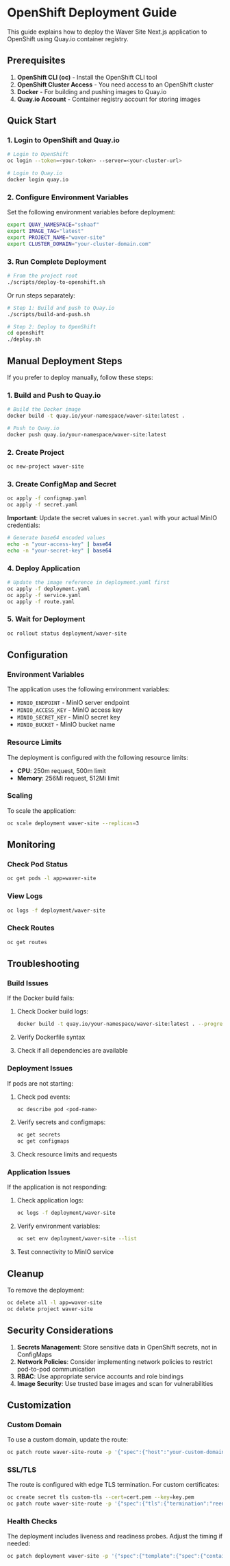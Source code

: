 # OpenShift Deployment Guide

This guide explains how to deploy the Waver Site Next.js application to OpenShift using Quay.io container registry.

## Prerequisites

1. **OpenShift CLI (oc)** - Install the OpenShift CLI tool
2. **OpenShift Cluster Access** - You need access to an OpenShift cluster
3. **Docker** - For building and pushing images to Quay.io
4. **Quay.io Account** - Container registry account for storing images

## Quick Start

### 1. Login to OpenShift and Quay.io

```bash
# Login to OpenShift
oc login --token=<your-token> --server=<your-cluster-url>

# Login to Quay.io
docker login quay.io
```

### 2. Configure Environment Variables

Set the following environment variables before deployment:

```bash
export QUAY_NAMESPACE="sshaaf"
export IMAGE_TAG="latest"
export PROJECT_NAME="waver-site"
export CLUSTER_DOMAIN="your-cluster-domain.com"
```

### 3. Run Complete Deployment

```bash
# From the project root
./scripts/deploy-to-openshift.sh
```

Or run steps separately:

```bash
# Step 1: Build and push to Quay.io
./scripts/build-and-push.sh

# Step 2: Deploy to OpenShift
cd openshift
./deploy.sh
```

## Manual Deployment Steps

If you prefer to deploy manually, follow these steps:

### 1. Build and Push to Quay.io

```bash
# Build the Docker image
docker build -t quay.io/your-namespace/waver-site:latest .

# Push to Quay.io
docker push quay.io/your-namespace/waver-site:latest
```

### 2. Create Project

```bash
oc new-project waver-site
```

### 3. Create ConfigMap and Secret

```bash
oc apply -f configmap.yaml
oc apply -f secret.yaml
```

**Important**: Update the secret values in `secret.yaml` with your actual MinIO credentials:

```bash
# Generate base64 encoded values
echo -n "your-access-key" | base64
echo -n "your-secret-key" | base64
```

### 4. Deploy Application

```bash
# Update the image reference in deployment.yaml first
oc apply -f deployment.yaml
oc apply -f service.yaml
oc apply -f route.yaml
```

### 5. Wait for Deployment

```bash
oc rollout status deployment/waver-site
```

## Configuration

### Environment Variables

The application uses the following environment variables:

- `MINIO_ENDPOINT` - MinIO server endpoint
- `MINIO_ACCESS_KEY` - MinIO access key
- `MINIO_SECRET_KEY` - MinIO secret key
- `MINIO_BUCKET` - MinIO bucket name

### Resource Limits

The deployment is configured with the following resource limits:

- **CPU**: 250m request, 500m limit
- **Memory**: 256Mi request, 512Mi limit

### Scaling

To scale the application:

```bash
oc scale deployment waver-site --replicas=3
```

## Monitoring

### Check Pod Status

```bash
oc get pods -l app=waver-site
```

### View Logs

```bash
oc logs -f deployment/waver-site
```

### Check Routes

```bash
oc get routes
```

## Troubleshooting

### Build Issues

If the Docker build fails:

1. Check Docker build logs:
   ```bash
   docker build -t quay.io/your-namespace/waver-site:latest . --progress=plain
   ```

2. Verify Dockerfile syntax
3. Check if all dependencies are available

### Deployment Issues

If pods are not starting:

1. Check pod events:
   ```bash
   oc describe pod <pod-name>
   ```

2. Verify secrets and configmaps:
   ```bash
   oc get secrets
   oc get configmaps
   ```

3. Check resource limits and requests

### Application Issues

If the application is not responding:

1. Check application logs:
   ```bash
   oc logs -f deployment/waver-site
   ```

2. Verify environment variables:
   ```bash
   oc set env deployment/waver-site --list
   ```

3. Test connectivity to MinIO service

## Cleanup

To remove the deployment:

```bash
oc delete all -l app=waver-site
oc delete project waver-site
```

## Security Considerations

1. **Secrets Management**: Store sensitive data in OpenShift secrets, not in ConfigMaps
2. **Network Policies**: Consider implementing network policies to restrict pod-to-pod communication
3. **RBAC**: Use appropriate service accounts and role bindings
4. **Image Security**: Use trusted base images and scan for vulnerabilities

## Customization

### Custom Domain

To use a custom domain, update the route:

```bash
oc patch route waver-site-route -p '{"spec":{"host":"your-custom-domain.com"}}'
```

### SSL/TLS

The route is configured with edge TLS termination. For custom certificates:

```bash
oc create secret tls custom-tls --cert=cert.pem --key=key.pem
oc patch route waver-site-route -p '{"spec":{"tls":{"termination":"reencrypt","key":"custom-tls"}}}'
```

### Health Checks

The deployment includes liveness and readiness probes. Adjust the timing if needed:

```bash
oc patch deployment waver-site -p '{"spec":{"template":{"spec":{"containers":[{"name":"waver-site","livenessProbe":{"initialDelaySeconds":60}}]}}}}'
```
